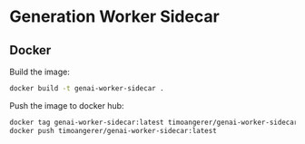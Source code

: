 # Generation Worker Sidecar

## Docker

Build the image:

```bash
docker build -t genai-worker-sidecar .
```

Push the image to docker hub:

```bash
docker tag genai-worker-sidecar:latest timoangerer/genai-worker-sidecar:latest
docker push timoangerer/genai-worker-sidecar:latest
```